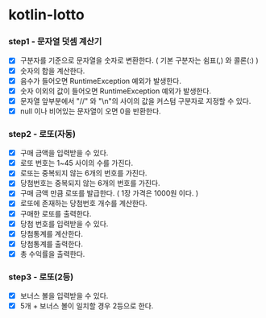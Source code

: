 # kotlin-lotto

### step1 - 문자열 덧셈 계산기

* [x] 구분자를 기준으로 문자열을 숫자로 변환한다. ( 기본 구분자는 쉼표(,) 와 콜론(:) )
* [x] 숫자의 합을 계산한다.
* [x] 음수가 들어오면 RuntimeException 예외가 발생한다.
* [x] 숫자 이외의 값이 들어오면 RuntimeException 예외가 발생한다.
* [x] 문자열 앞부분에서 "//" 와 "\n"의 사이의 값을 커스텀 구분자로 지정할 수 있다.
* [x] null 이나 비어있는 문자열이 오면 0을 반환한다.

### step2 - 로또(자동)

* [x] 구매 금액을 입력받을 수 있다.
* [x] 로또 번호는 1~45 사이의 수를 가진다.
* [x] 로또는 중복되지 않는 6개의 번호를 가진다.
* [x] 당첨번호는 중복되지 않는 6개의 번호를 가진다.
* [x] 구매 금액 만큼 로또를 발급한다. ( 1장 가격은 1000원 이다. )
* [x] 로또에 존재하는 당첨번호 개수를 계산한다.
* [x] 구매한 로또를 출력한다.
* [x] 당첨 번호를 입력받을 수 있다.
* [x] 당첨통계를 계산한다.
* [x] 당첨통계를 출력한다.
* [x] 총 수익률을 출력한다.

### step3 - 로또(2등)

* [x] 보너스 볼을 입력받을 수 있다.
* [x] 5개 + 보너스 볼이 일치할 경우 2등으로 한다.